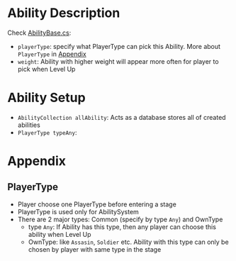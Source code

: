 # Ability Description
Check [AbilityBase.cs](AbilityBase.cs):  
- `playerType`: specify what PlayerType can pick this Ability. More 
about `PlayerType` in [Appendix](#playertype)
- `weight`: Ability with higher weight will appear more often for player to pick when Level Up

# Ability Setup
- `AbilityCollection allAbility`: Acts as a database stores all of 
created abilities
- `PlayerType typeAny`: 



# Appendix
## PlayerType
- Player choose one PlayerType before entering a stage
- PlayerType is used only for AbilitySystem
- There are 2 major types: Common (specify by type `Any`) and OwnType
    + type `Any`: If Ability has this type, then any player can choose this ability when Level Up
    + OwnType: like `Assasin`, `Soldier` etc. Ability with this type
    can only be chosen by player with same type in the stage